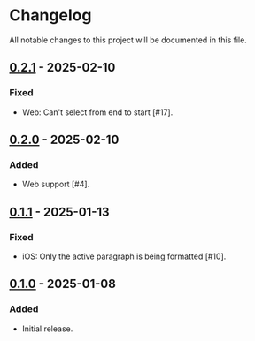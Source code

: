 # Changelog

All notable changes to this project will be documented in this file.

## [0.2.1] - 2025-02-10

### Fixed

-   Web: Can't select from end to start [#17].

## [0.2.0] - 2025-02-10

### Added

-   Web support [#4].

## [0.1.1] - 2025-01-13

### Fixed

-   iOS: Only the active paragraph is being formatted [#10].

## [0.1.0] - 2025-01-08

### Added

-   Initial release.

[0.2.1]: https://github.com/s77rt/react-native-markdown/compare/v0.2.0...v0.2.1
[0.2.0]: https://github.com/s77rt/react-native-markdown/compare/v0.1.1...v0.2.0
[0.1.1]: https://github.com/s77rt/react-native-markdown/compare/v0.1.0...v0.1.1
[0.1.0]: https://github.com/s77rt/react-native-markdown/releases/tag/v0.1.0
